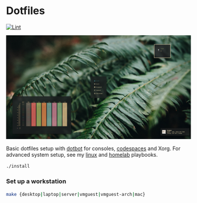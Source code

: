 # Dotfiles

[![Lint](https://github.com/brettinternet/dotfiles/actions/workflows/lint.yml/badge.svg)](https://github.com/brettinternet/dotfiles/actions/workflows/lint.yml)

![desktop screenshot](./screenshot.png)

Basic dotfiles setup with [dotbot](https://github.com/anishathalye/dotbot/tree/master) for consoles, [codespaces](https://docs.github.com/en/github/developing-online-with-codespaces/personalizing-codespaces-for-your-account) and Xorg. For advanced system setup, see my [linux](https://github.com/brettinternet/linux) and [homelab](https://github.com/brettinternet/homelab) playbooks.

```sh
./install
```

### Set up a workstation

```sh
make {desktop|laptop|server|vmguest|vmguest-arch|mac}
```
